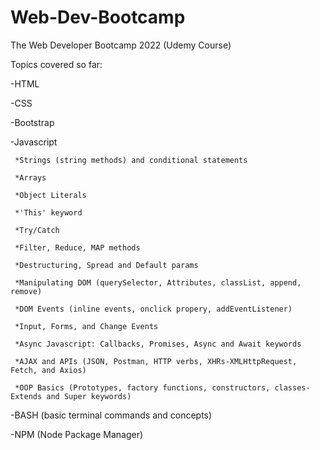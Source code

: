 # Web-Dev-Bootcamp
The Web Developer Bootcamp 2022 (Udemy Course)

Topics covered so far:

-HTML

-CSS

-Bootstrap

-Javascript

     *Strings (string methods) and conditional statements
  
     *Arrays
  
     *Object Literals
     
     *'This' keyword
     
     *Try/Catch
     
     *Filter, Reduce, MAP methods
     
     *Destructuring, Spread and Default params
     
     *Manipulating DOM (querySelector, Attributes, classList, append, remove)
     
     *DOM Events (inline events, onclick propery, addEventListener)
     
     *Input, Forms, and Change Events
     
     *Async Javascript: Callbacks, Promises, Async and Await keywords
     
     *AJAX and APIs (JSON, Postman, HTTP verbs, XHRs-XMLHttpRequest, Fetch, and Axios)
     
     *OOP Basics (Prototypes, factory functions, constructors, classes-Extends and Super keywords)
     
-BASH (basic terminal commands and concepts)

-NPM (Node Package Manager)
